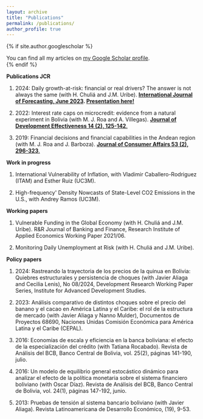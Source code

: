 ```yaml
---
layout: archive
title: "Publications"
permalink: /publications/
author_profile: true
---
```


{% if site.author.googlescholar %}
  <div class="wordwrap">You can find all my articles on <a href="{{site.author.googlescholar}}">my Google Scholar profile</a>.</div>
{% endif %}


**Publications JCR**

1. 2024: Daily growth-at-risk: financial or real drivers? The answer is not always the same (with H. Chuliá and J.M. Uribe). **[International Journal of Forecasting, June 2023](https://www.sciencedirect.com/science/article/pii/S0169207023000511). [Presentation here!](/files/Chapter_2_presentation.pdf)**

2. 2022: Interest rate caps on microcredit: evidence from a natural experiment in Bolivia (with M. J. Roa and A. Villegas). [**Journal of Development Effectiveness 14 (2), 125-142**.](https://www.tandfonline.com/doi/abs/10.1080/19439342.2021.1968934)

3. 2019: Financial decisions and financial capabilities in the Andean region (with M. J. Roa and J. Barboza). [**Journal of Consumer Affairs 53 (2), 296-323**.](https://onlinelibrary.wiley.com/doi/abs/10.1111/joca.12187)

**Work in progress**

1. International Vulnerability of Inflation, with Vladimir Caballero-Rodriguez (ITAM) and Esther Ruiz (UC3M).

2. High-frequency' Density Nowcasts of State-Level CO2 Emissions in the U.S., with Andrey Ramos (UC3M).

**Working papers**

1. Vulnerable Funding in the Global Economy (with H. Chuliá and J.M. Uribe). R&R Journal of Banking and Finance, Research Institute of Applied Economics Working Paper 2021/06.
    
2.  Monitoring Daily Unemployment at Risk (with H. Chuliá and J.M. Uribe).


**Policy papers**

1. 2024: Rastreando la trayectoria de los precios de la quinua en Bolivia: Quiebres estructurales y persistencia de choques (with Javier Aliaga and Cecilia Lenis), No 08/2024, Development Research Working Paper Series, Institute for Advanced Development Studies.

2. 2023: Análisis comparativo de distintos choques sobre el precio del banano y el cacao en América Latina y el Caribe: el rol de la estructura de mercado (with Javier Aliaga y Nanno Mulder), Documentos de Proyectos 68690, Naciones Unidas Comisión Económica para América Latina y el Caribe (CEPAL).

3. 2016: Economías de escala y eficiencia en la banca boliviana: el efecto de la especialización del crédito (with Tatiana Rocabado). Revista de Análisis del BCB, Banco Central de Bolivia, vol. 25(2), páginas 141-190, julio.

4. 2016: Un modelo de equilibrio general estocástico dinámico para analizar el efecto de la política monetaria sobre el sistema financiero boliviano (with Oscar Díaz). Revista de Análisis del BCB, Banco Central de Bolivia, vol. 24(1), páginas 147-192, junio.

5. 2013: Pruebas de tensión al sistema bancario boliviano (with Javier Aliaga). Revista Latinoamericana de Desarrollo Económico, (19), 9-53.


